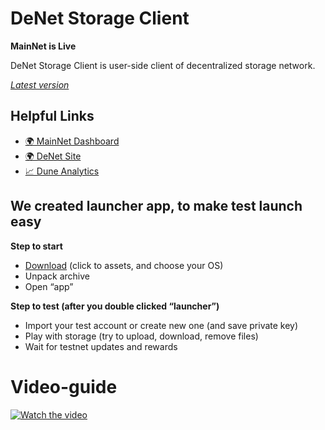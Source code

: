 # DeNet Storage Client

**MainNet is Live**

DeNet Storage Client is user-side client of decentralized storage network.

[*Latest version*](https://github.com/DeNetPRO/StorageProvider/releases/latest)

## Helpful Links

- [🌍 MainNet Dashboard](https://mainnet.dfile.tech)
- [🌍 DeNet Site](https://denet.pro)
- [📈 Dune Analytics](https://dune.com/djdeniro/storageprotocol-v2)

## We created launcher app, to make test launch easy
**Step to start**

- [Download](https://github.com/DeNetPRO/StorageProvider/releases) (click to assets, and choose your OS)
- Unpack archive
- Open “app”


**Step to test (after you double clicked “launcher”)**

- Import your test account or create new one (and save private key)
- Play with storage (try to upload, download, remove files)
- Wait for testnet updates and rewards

# Video-guide

[![Watch the video](https://img.youtube.com/vi/D0qoKiJDqaU/hqdefault.jpg)](https://youtu.be/D0qoKiJDqaU)
